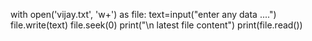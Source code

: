 with open('vijay.txt', 'w+') as file:
    text=input("enter any data ....")
    file.write(text)
    file.seek(0)
    print("\n latest file content")
    print(file.read())

